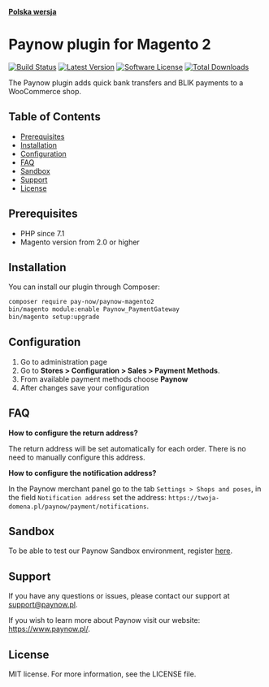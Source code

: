 [**Polska wersja**][ext0]

# Paynow plugin for Magento 2

[![Build Status](https://travis-ci.com/pay-now/paynow-magento2.svg?branch=master)](https://travis-ci.com/pay-now/paynow-magento2)
[![Latest Version](https://img.shields.io/github/release/pay-now/paynow-magento2.svg)](https://github.com/pay-now/paynow-magento2/releases)
[![Software License](https://img.shields.io/badge/license-MIT-brightgreen.svg)](LICENSE)
[![Total Downloads](https://img.shields.io/packagist/dt/pay-now/paynow-magento2)](https://packagist.org/packages/pay-now/paynow-magento2)

The Paynow plugin adds quick bank transfers and BLIK payments to a WooCommerce shop.

## Table of Contents

- [Prerequisites](#prerequisites)
- [Installation](#installation)
- [Configuration](#configuration)
- [FAQ](#FAQ)
- [Sandbox](#sandbox)
- [Support](#support)
- [License](#license)

## Prerequisites

- PHP since 7.1
- Magento version from 2.0 or higher

## Installation

You can install our plugin through Composer:
```bash
composer require pay-now/paynow-magento2
bin/magento module:enable Paynow_PaymentGateway
bin/magento setup:upgrade
```

## Configuration

1. Go to administration page
2. Go to **Stores > Configuration > Sales > Payment Methods**.
3. From available payment methods choose **Paynow**
4. After changes save your configuration

## FAQ

**How to configure the return address?**

The return address will be set automatically for each order. There is no need to manually configure this address.

**How to configure the notification address?**

In the Paynow merchant panel go to the tab `Settings > Shops and poses`, in the field `Notification address` set the address:
`https://twoja-domena.pl/paynow/payment/notifications`.

## Sandbox

To be able to test our Paynow Sandbox environment, register [here][ext2].

## Support

If you have any questions or issues, please contact our support at support@paynow.pl.

If you wish to learn more about Paynow visit our website: https://www.paynow.pl/.

## License

MIT license. For more information, see the LICENSE file.

[ext0]: README.md
[ext1]: https://github.com/pay-now/paynow-magento2/releases/latest
[ext2]: https://panel.sandbox.paynow.pl/auth/register
